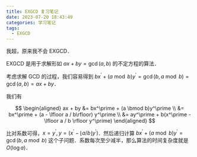 ```yaml
---
title: EXGCD 复习笔记
date: 2023-07-20 18:43:49
categories: 学习笔记
tags:
  - EXGCD
---
```


我超，原来我不会 EXGCD．

EXGCD 是用于求解形如 $ax + by = \gcd(a, b)$ 的不定方程的算法．

考虑求解 GCD 的过程，我们容易得到 $bx^\prime + (a \bmod b)y^\prime = \gcd(b, a \bmod b) = \gcd(a, b) = ax + by$．

我们有

$$
\begin{aligned}
ax + by
&= bx^\prime + (a \bmod b)y^\prime \\
&= bx^\prime + (a - \lfloor a / b\rfloor) y^\prime \\
&= ay^\prime + b(x^\prime - \lfloor a / b \rfloor y^\prime)
\end{aligned}
$$

比对系数可得，$x = y^\prime, y = (x^\prime - \lfloor a / b \rfloor y^\prime)$．然后递归计算 $bx^\prime + (a \bmod b)y^\prime = \gcd(b, a \bmod b)$ 这个子问题．系数每次至少减半，那么算法的时间复杂度就是 $O(\log a)$．
